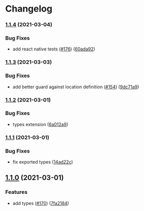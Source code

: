 # Changelog

### [1.1.4](https://www.github.com/hugomrdias/iso-url/compare/v1.1.3...v1.1.4) (2021-03-04)


### Bug Fixes

* add react native tests ([#176](https://www.github.com/hugomrdias/iso-url/issues/176)) ([60ada92](https://www.github.com/hugomrdias/iso-url/commit/60ada92b4b1a1a538cc9473f3dcca73947a57c5d))

### [1.1.3](https://www.github.com/hugomrdias/iso-url/compare/v1.1.2...v1.1.3) (2021-03-03)


### Bug Fixes

* add better guard against location definition ([#154](https://www.github.com/hugomrdias/iso-url/issues/154)) ([9dc71a9](https://www.github.com/hugomrdias/iso-url/commit/9dc71a9f505d39834861344c6696b0ca513400ad))

### [1.1.2](https://www.github.com/hugomrdias/iso-url/compare/v1.1.1...v1.1.2) (2021-03-01)


### Bug Fixes

* types extension ([6a012a9](https://www.github.com/hugomrdias/iso-url/commit/6a012a93d290d116a99b733d5be901ccf7813663))

### [1.1.1](https://www.github.com/hugomrdias/iso-url/compare/v1.1.0...v1.1.1) (2021-03-01)


### Bug Fixes

* fix exported types ([14ad22c](https://www.github.com/hugomrdias/iso-url/commit/14ad22c1fd69c2fe1744adbefeca6b2e9388a41d))

## [1.1.0](https://www.github.com/hugomrdias/iso-url/compare/v1.0.0...v1.1.0) (2021-03-01)


### Features

* add types ([#170](https://www.github.com/hugomrdias/iso-url/issues/170)) ([7fa2184](https://www.github.com/hugomrdias/iso-url/commit/7fa2184a8906f38692427b74986693b4cec9682d))
